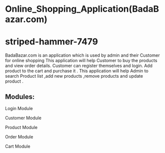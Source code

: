 # Online_Shopping_Application(BadaBazar.com)
# striped-hammer-7479
BadaBazar.com is an  application which is used by admin and their Customer for online shopping 
This application will help Customer to buy the products and view order details.
Customer can register themselves and login. Add product to the cart and purchase it .
This application will help Admin to search Product list ,add new products ,remove products and update product .
<h2>Modules:</h2>
	<p>Login Module</p>
	<p>Customer Module</p>
	<p>Product Module</p>
	<p>Order Module</p>
	<p>Cart Module</p>
<img href="https://drive.google.com/file/d/1gnDVff9Jf09BZgOw_aWBfOT8Lzg6PRmU/view?usp=sharing">
</br>
<img href="https://drive.google.com/file/d/1QawenUgnWYuEN9CNYzsxJpx6mgfPFimz/view?usp=sharing">
